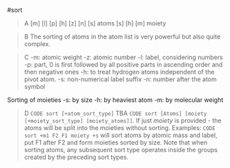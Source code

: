 #sort
>A [m] [l] [p] [h] [z] [n] [s] atoms
[s] [h] [m] moiety

>B The sorting of atoms in the atom list is very powerful but also quite complex.

>C -m: atomic weight
-z: atomic number
-l: label, considering numbers
-p: part, 0 is first followed by all positive parts in ascending order and then negative ones
-h: to treat hydrogen atoms independent of the pivot atom.
-s: non-numerical label suffix
-n: number after the atom symbol

Sorting of moieties
-s: by size
-h: by heaviest atom
-m: by molecular weight

>D `CODE sort [+atom_sort_type]` TBA
`CODE sort [Atoms] [moiety [+moiety_sort_type] [moiety_atoms]]`. If just *moiety* is provided - the atoms will be split into the moieties without sorting.
Examples:
`CODE sort +m1 F2 F1 moiety +s` will sort atoms by atomic mass and label, put F1 after F2 and form moieties sorted by size. Note that when sorting atoms, any subsequent sort type operates inside the groups created by the preceding sort types.

